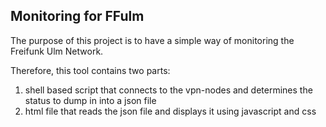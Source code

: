 ## Monitoring for FFulm

The purpose of this project is to have a simple way of monitoring the Freifunk Ulm Network.

Therefore, this tool contains two parts:
1. shell based script that connects to the vpn-nodes and determines the status to dump in into a json file
2. html file that reads the json file and displays it using javascript and css
